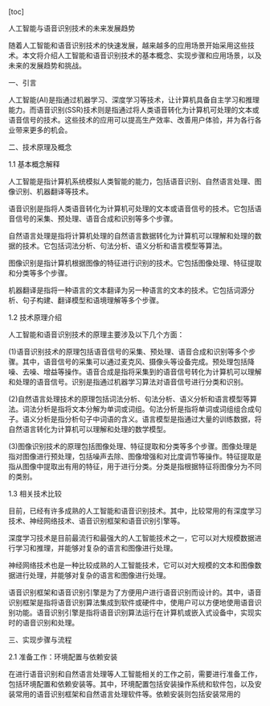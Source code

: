 
[toc]                    
                
                
人工智能与语音识别技术的未来发展趋势

随着人工智能和语音识别技术的快速发展，越来越多的应用场景开始采用这些技术。本文将介绍人工智能和语音识别技术的基本概念、实现步骤和应用场景，以及未来的发展趋势和挑战。

一、引言

人工智能(AI)是指通过机器学习、深度学习等技术，让计算机具备自主学习和推理能力。而语音识别(SSR)技术则是指通过将人类语音转化为计算机可处理的文本或语音信号的技术。这些技术的应用可以提高生产效率、改善用户体验，并为各行各业带来更多的机会。

二、技术原理及概念

1.1 基本概念解释

人工智能是指计算机系统模拟人类智能的能力，包括语音识别、自然语言处理、图像识别、机器翻译等技术。

语音识别是指将人类语音转化为计算机可处理的文本或语音信号的技术。它包括语音信号的采集、预处理、语音合成和识别等多个步骤。

自然语言处理是指将计算机处理的自然语言数据转化为计算机可以理解和处理的数据的技术。它包括词法分析、句法分析、语义分析和语言模型等算法。

图像识别是指计算机根据图像的特征进行识别的技术。它包括图像处理、特征提取和分类等多个步骤。

机器翻译是指将一种语言的文本翻译为另一种语言的文本的技术。它包括词源分析、句子构建、翻译模型和语境理解等多个步骤。

1.2 技术原理介绍

人工智能和语音识别技术的原理主要涉及以下几个方面：

(1)语音识别技术的原理包括语音信号的采集、预处理、语音合成和识别等多个步骤。其中，语音信号的采集可以通过麦克风、摄像头等设备完成。预处理包括降噪、去噪、增益等操作。语音合成是指将采集到的语音信号转化为计算机可以理解和处理的语音信号。识别是指通过机器学习算法对语音信号进行分类和识别。

(2)自然语言处理技术的原理包括词法分析、句法分析、语义分析和语言模型等算法。词法分析是指将文本分解为单词或词组。句法分析是指将单词或词组组合成句子。语义分析是指分析句子中词语的含义。语言模型是指通过大量的训练数据，将自然语言转化为计算机可以理解和处理的数学模型。

(3)图像识别技术的原理包括图像处理、特征提取和分类等多个步骤。图像处理是指对图像进行预处理，包括噪声去除、图像增强和对比度调节等操作。特征提取是指从图像中提取出有用的特征，用于进行分类。分类是指根据特征将图像分为不同的类别。

1.3 相关技术比较

目前，已经有许多成熟的人工智能和语音识别技术。其中，比较常用的有深度学习技术、神经网络技术、语音识别框架和语音识别引擎等。

深度学习技术是目前最流行和最强大的人工智能技术之一，它可以对大规模数据进行学习和推理，并能够对复杂的语言和图像进行处理。

神经网络技术也是一种比较成熟的人工智能技术，它可以对大规模的文本和图像数据进行处理，并能够对复杂的语言和图像进行处理。

语音识别框架和语音识别引擎是为了方便用户进行语音识别而设计的。其中，语音识别框架是指将语音识别算法集成到软件或硬件中，使用户可以方便地使用语音识别功能。语音识别引擎是指将语音识别算法运行在计算机或嵌入式设备中，实现实时的语音识别和处理。

三、实现步骤与流程

2.1 准备工作：环境配置与依赖安装

在进行语音识别和自然语言处理等人工智能相关的工作之前，需要进行准备工作，包括环境配置和依赖安装等。其中，环境配置包括安装操作系统和软件包，以及安装常用的语音识别框架和自然语言处理软件等。依赖安装则包括安装常用的

